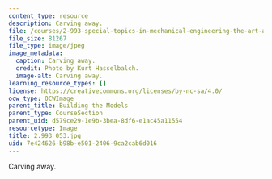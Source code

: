 ```yaml
---
content_type: resource
description: Carving away.
file: /courses/2-993-special-topics-in-mechanical-engineering-the-art-and-science-of-boat-design-january-iap-2007/7e424626b98be50124069ca2cab6d016_2993053.jpg
file_size: 81267
file_type: image/jpeg
image_metadata:
  caption: Carving away.
  credit: Photo by Kurt Hasselbalch.
  image-alt: Carving away.
learning_resource_types: []
license: https://creativecommons.org/licenses/by-nc-sa/4.0/
ocw_type: OCWImage
parent_title: Building the Models
parent_type: CourseSection
parent_uid: d579ce29-1e9b-3bea-8df6-e1ac45a11554
resourcetype: Image
title: 2.993 053.jpg
uid: 7e424626-b98b-e501-2406-9ca2cab6d016
---
```

Carving away.